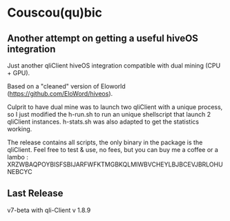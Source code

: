 # Couscou(qu)bic
## Another attempt on getting a useful hiveOS integration
Just another qliClient hiveOS integration compatible with dual mining (CPU + GPU).

Based on a "cleaned" version of Eloworld (https://github.com/EloWord/hiveos).

Culprit to have dual mine was to launch two qliClient with a unique process, so I just modified the h-run.sh to run an unique shellscript that launch 2 qliClient instances.
h-stats.sh was also adapted to get the statistics working.

The release contains all scripts, the only binary in the package is the qliClient.
Feel free to test & use, no fees, but you can buy me a coffee or a lambo : XRZWBAQPOYBISFSBIJARFWFKTMGBKQLMIWBVCHEYLBJBCEVJBRLOHUNEBCYC

## Last Release
v7-beta with qli-Client v 1.8.9

